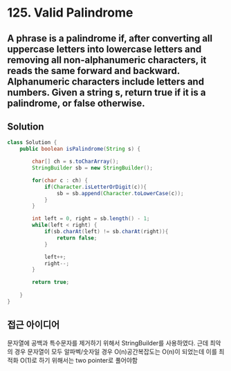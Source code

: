 # 125. Valid Palindrome

## A phrase is a palindrome if, after converting all uppercase letters into lowercase letters and removing all non-alphanumeric characters, it reads the same forward and backward. Alphanumeric characters include letters and numbers. Given a string s, return true if it is a palindrome, or false otherwise.

## Solution

```java
class Solution {
    public boolean isPalindrome(String s) {

        char[] ch = s.toCharArray();
        StringBuilder sb = new StringBuilder();

        for(char c : ch) {
            if(Character.isLetterOrDigit(c)){
                sb = sb.append(Character.toLowerCase(c));
            }
        }

        int left = 0, right = sb.length() - 1;
        while(left < right) {
            if(sb.charAt(left) != sb.charAt(right)){
                return false;
            }

            left++;
            right--;
        }

        return true;
        
    }
}
```
## 접근 아이디어 
문자열에 공백과 특수문자를 제거하기 위해서 StringBuilder를 사용하였다. 근데 최악의 경우 문자열이 모두 알파벡/숫자일 경우 O(n)공간복잡도는 O(n)이 되었는데 이를 최적화 O(1)로 하기 위해서는 two pointer로 풀어야함
